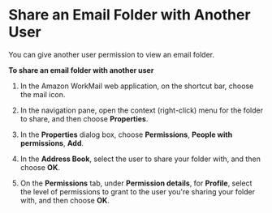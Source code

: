 # Share an Email Folder with Another User<a name="share_email_folder"></a>

You can give another user permission to view an email folder\.

**To share an email folder with another user**

1. In the Amazon WorkMail web application, on the shortcut bar, choose the mail icon\.

1. In the navigation pane, open the context \(right\-click\) menu for the folder to share, and then choose **Properties**\.

1. In the **Properties** dialog box, choose **Permissions**, **People with permissions**, **Add**\.

1. In the **Address Book**, select the user to share your folder with, and then choose **OK**\.

1. On the **Permissions** tab, under **Permission details**, for **Profile**, select the level of permissions to grant to the user you're sharing your folder with, and then choose **OK**\.
